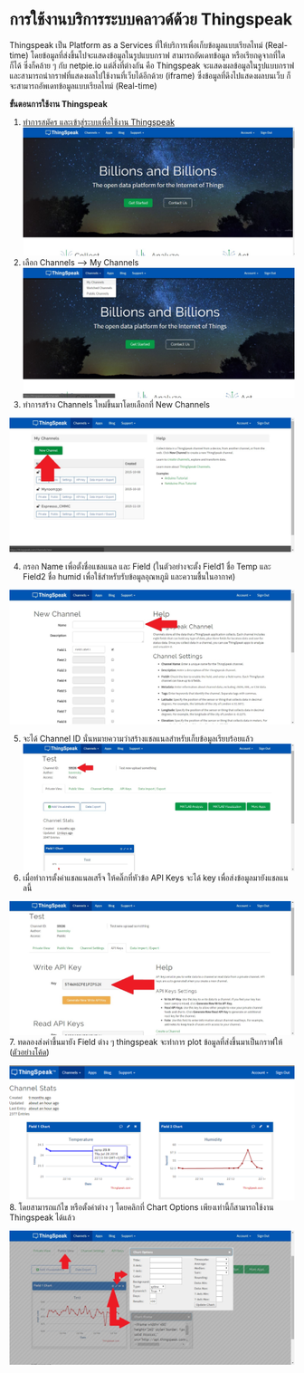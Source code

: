 # การใช้งานบริการระบบคลาวด์ด้วย Thingspeak

Thingspeak เป็น Platform as a Services ที่ให้บริการเพื่อเก็บข้อมูลแบบเรียลไทม์ \(Real-time\) โดยข้อมูลที่ส่งขึ้นไปจะแสดงข้อมูลในรูปแบบกราฟ สามารถอัดเดทข้อมูล หรือเรียกดูจากที่ใดก็ได้ ซึ่งก็คล้าย ๆ กับ netpie.io แต่สิ่งที่ต่างกัน คือ Thingspeak จะแสดงผลข้อมูลในรูปแบบกราฟ และสามารถนำกราฟที่แสดงผลไปใช้งานที่เว็บได้อีกด้วย \(iframe\) ซึ่งข้อมูลที่ดึงไปแสดงผลบนเว็บ ก็จะสามารถอัพเดทข้อมูลแบบเรียลไทม์ \(Real-time\)

**ขั้นตอนการใช้งาน Thingspeak**

1. [ทำการสมัคร และเข้าสู่ระบบเพื่อใช้งาน Thingspeak ](https://thingspeak.com)
  ![](/images/thingspeak1.jpg)
2. เลือก Channels --&gt; My Channels
  ![](/images/thingspeak2.jpg)
3. ทำการสร้าง Channels ใหม่ขึ้นมาโดยเลือกที่ New Channels

  ![](/images/thingspeak3.jpg)

4. กรอก Name เพื่อตั้งชื่อแชลแนล และ Field \(ในตัวอย่างจะตั้ง Field1 ชื่อ Temp และ Field2 ชื่อ humid เพื่อใช้สำหรับรับข้อมูลอุณหภูมิ และความชื้นในอากาศ\)

  ![](/images/thingspeak4.jpg)

5. จะได้ Channel ID นั่นหมายความว่าสร้างแชลแนลสำหรับเก็บข้อมูลเรียบร้อยแล้ว
  ![](/images/thingspeak5.jpg)
6. เมื่อทำการตั้งค่าแชลแนลเสร็จ ให้คลิ๊กที่หัวข้อ API Keys จะได้ key เพื่อส่งข้อมูลมายังแชลแนลนี้

  ![](/images/thingspeak6.jpg)
7. ทดลองส่งค่าขึ้นมายัง Field ต่าง ๆ thingspeak จะทำการ plot ข้อมูลที่ส่งขึ้นมาเป็นกราฟให้ \([ตัวอย่างโค้ด](https://github.com/bavensky/ESPlite_Thingspeak "ตัวอย่างโค้ด")\)

  ![](/images/thingspeak7.jpg)
8. โดยสามารถแก้ไข หรือตั้งค่าต่าง ๆ โดยคลิกที่ Chart Options เพียงเท่านี้ก็สามารถใช้งาน Thingspeak ได้แล้ว

  ![](/images/thingspeak8.jpg)


